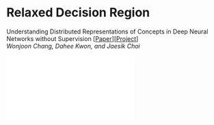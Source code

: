 # Relaxed Decision Region

Understanding Distributed Representations of Concepts in Deep Neural Networks without Supervision  \[[Paper]()\]\[[Project]()\]  
*Wonjoon Chang, Dahee Kwon, and Jaesik Choi*

![image](imgs/fig-main2.pdf)
